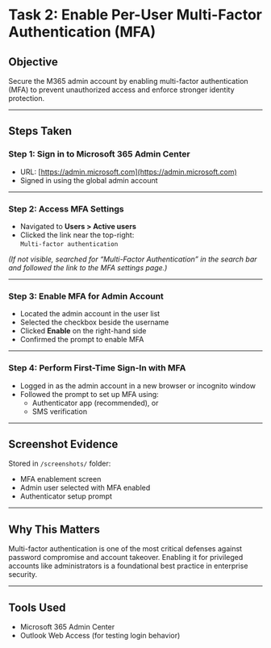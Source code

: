 # Task 2: Enable Per-User Multi-Factor Authentication (MFA)

##  Objective
Secure the M365 admin account by enabling multi-factor authentication (MFA) to prevent unauthorized access and enforce stronger identity protection.

---

##  Steps Taken

###  Step 1: Sign in to Microsoft 365 Admin Center
- URL: [https://admin.microsoft.com](https://admin.microsoft.com)
- Signed in using the global admin account

---

###  Step 2: Access MFA Settings
- Navigated to **Users > Active users**
- Clicked the link near the top-right:  
  `Multi-factor authentication`

*(If not visible, searched for “Multi-Factor Authentication” in the search bar and followed the link to the MFA settings page.)*

---

###  Step 3: Enable MFA for Admin Account
- Located the admin account in the user list
- Selected the checkbox beside the username
- Clicked **Enable** on the right-hand side
- Confirmed the prompt to enable MFA

---

###  Step 4: Perform First-Time Sign-In with MFA
- Logged in as the admin account in a new browser or incognito window
- Followed the prompt to set up MFA using:
  - Authenticator app (recommended), or
  - SMS verification

---

##  Screenshot Evidence
Stored in `/screenshots/` folder:
- MFA enablement screen
- Admin user selected with MFA enabled
- Authenticator setup prompt

---

##  Why This Matters
Multi-factor authentication is one of the most critical defenses against password compromise and account takeover. Enabling it for privileged accounts like administrators is a foundational best practice in enterprise security.

---

##  Tools Used
- Microsoft 365 Admin Center  
- Outlook Web Access (for testing login behavior)
